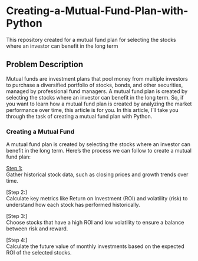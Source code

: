 # Creating-a-Mutual-Fund-Plan-with-Python
This repository created for a mutual fund plan for selecting the stocks where an investor can benefit in the long term

## Problem Description
Mutual funds are investment plans that pool money from multiple investors to purchase a diversified portfolio of stocks, bonds, and other securities, managed by professional fund managers. A mutual fund plan is created by selecting the stocks where an investor can benefit in the long term. So, if you want to learn how a mutual fund plan is created by analyzing the market performance over time, this article is for you. In this article, I’ll take you through the task of creating a mutual fund plan with Python.

### Creating a Mutual Fund
A mutual fund plan is created by selecting the stocks where an investor can benefit in the long term. Here’s the process we can follow to create a mutual fund plan:  

[Step 1:]()   
Gather historical stock data, such as closing prices and growth trends over time.  

[Step 2:]  
Calculate key metrics like Return on Investment (ROI) and volatility (risk) to understand how each stock has performed historically.  

[Step 3:]  
Choose stocks that have a high ROI and low volatility to ensure a balance between risk and reward.  

[Step 4:]  
Calculate the future value of monthly investments based on the expected ROI of the selected stocks.   
